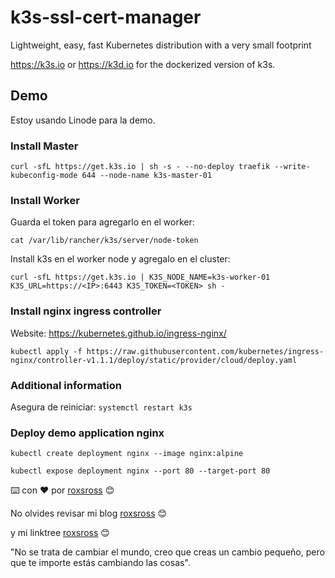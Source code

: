 # k3s-ssl-cert-manager

Lightweight, easy, fast Kubernetes distribution with a very small footprint

https://k3s.io or https://k3d.io for the dockerized version of k3s.

## Demo

Estoy usando Linode para la demo.

### Install Master

`curl -sfL https://get.k3s.io | sh -s - --no-deploy traefik --write-kubeconfig-mode 644 --node-name k3s-master-01`

### Install Worker

Guarda el token para agregarlo en el worker: 

`cat /var/lib/rancher/k3s/server/node-token`

Install k3s en el worker node y agregalo en el cluster:

`curl -sfL https://get.k3s.io | K3S_NODE_NAME=k3s-worker-01 K3S_URL=https://<IP>:6443 K3S_TOKEN=<TOKEN> sh - `

### Install nginx ingress controller


Website: https://kubernetes.github.io/ingress-nginx/

`kubectl apply -f https://raw.githubusercontent.com/kubernetes/ingress-nginx/controller-v1.1.1/deploy/static/provider/cloud/deploy.yaml`

### Additional information

Asegura de reiniciar: `systemctl restart k3s`


### Deploy demo application nginx

`kubectl create deployment nginx --image nginx:alpine`

`kubectl expose deployment nginx --port 80 --target-port 80`


⌨️ con ❤️ por [roxsross](https://github.com/roxsross) 😊

No olvides revisar mi blog [roxsross](https://blog.295devops.com) 😊

y mi linktree [roxsross](https://roxs.295devops.com) 😊

"No se trata de cambiar el mundo, creo que creas un cambio pequeño, pero que te importe estás cambiando las cosas".
